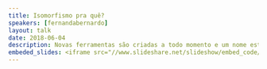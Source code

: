 ```yaml
---
title: Isomorfismo pra quê?
speakers: [fernandabernardo]
layout: talk
date: 2018-06-04
description: Novas ferramentas são criadas a todo momento e um nome está surgindo no mundo JS: ISOMORFISMO. Meteor, React, Rendr e Mojito são algumas dessas ferramentas. Mas por que usar esses frameworks em um projeto? Quais as vantagens e desvantagens? Como fazer para mudar a lógica dos nossos pensamentos padrões para esses novos conceitos?
embeded_slides: <iframe src="//www.slideshare.net/slideshow/embed_code/key/mLX4fzsYbEXPVo" width="595" height="485" frameborder="0" marginwidth="0" marginheight="0" scrolling="no" style="border:1px solid #CCC; border-width:1px; margin-bottom:5px; max-width: 100%;" allowfullscreen> </iframe> <div style="margin-bottom:5px"> <strong> <a href="//www.slideshare.net/fehbernardo/isomorfismo-pra-que" title="Isomorfismo pra quê?" target="_blank">Isomorfismo pra quê?</a> </strong> from <strong><a href="https://www.slideshare.net/fehbernardo" target="_blank">Fernanda Bernardo</a></strong> </div>
---
```

